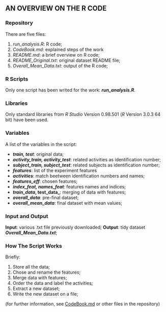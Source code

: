 ## AN OVERVIEW ON THE R CODE

### Repository
There are five files:

1. _run_analysis.R_: R code;
2. _CodeBook.md_: explained steps of the work
3. _README.md_: a brief overview on R code;
4. _README_Original.txt_: original dataset README file;
5. _Overall_Mean_Data.txt_: output of the R code;

### R Scripts
Only one script has been writed for the work: **_run_analysis.R_**.

### Libraries
Only standard libraries from _R Studio_ Version 0.98.501 (_R_ Version 3.0.3 64 bit) have been used.

### Variables
A list of the variables in the script:
* **_train, test_**: original data;
* **_activity_train, activity_test_**: related activities as identification number;
* **_subject_train, subject_test_**: related subjects as identification number;
* **_features_**: list of the experiment features
* **_activities_**: match beetween identification numbers and names;
* **_features_eff_**: chosen features;
* **_index_feat, names_feat_**: features names and indices;
* **_train_data_, test_data_**: merging of data with features;
* **_overall_data_**: pre-final dataset;
* **_overall_mean_data_**: final dataset with mean values;

### Input and Output

**Input**: various .txt file previously downloaded;
**Output**: tidy dataset **_Overall_Mean_Data.txt_**;

### How The Script Works
Briefly:

1. Store all the data;
2. Chose and rename the features;
3. Merge data with features;
4. Order the data and label the activities;
5. Extract a new dataset;
6. Write the new dataset on a file;

(for further information, see [CodeBook.md](https://github.com/Geggio80/GettingAndCleaningData/blob/master/CodeBook.md) or other files in the repository)